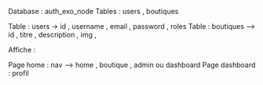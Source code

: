 Database : auth_exo_node
Tables : users , boutiques

Table : users -> id , username , email , password , roles
Table : boutiques --> id , titre , description , img ,

Affiche :

Page home : nav --> home , boutique , admin ou dashboard
Page dashboard : profil
